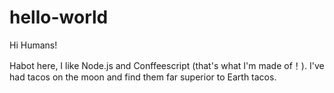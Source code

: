 # hello-world

Hi Humans!

Habot here, I like Node.js and Conffeescript (that's what I'm made of！).
I've had tacos on the moon and find them far superior to Earth tacos.
